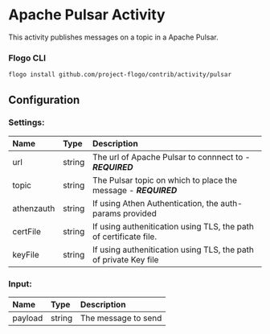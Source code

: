 
# Apache Pulsar Activity

This activity publishes messages on a topic in a Apache Pulsar.

### Flogo CLI
```bash
flogo install github.com/project-flogo/contrib/activity/pulsar
```

## Configuration

### Settings: 
| Name       | Type   | Description
|:---        | :---   | :---   
| url        | string | The url of Apache Pulsar to connnect to - ***REQUIRED***
| topic      | string | The Pulsar topic on which to place the message - ***REQUIRED***
| athenzauth | string | If using Athen Authentication, the auth-params provided
| certFile   | string | If using authenitication using TLS, the path of certificate file.
| keyFile    | string | If using authenitication using TLS, the path of private Key file
### Input:

| Name       | Type   | Description
|:---        | :---   | :---  
| payload    | string | The message to send 

